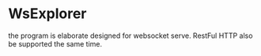 # WsExplorer
the program is elaborate designed for websocket serve. RestFul HTTP also be supported the same time.
